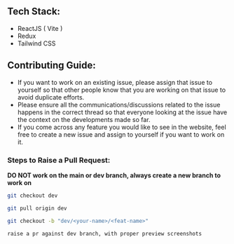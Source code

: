 ## Tech Stack:
- ReactJS ( Vite )
- Redux
- Tailwind CSS

## Contributing Guide:
- If you want to work on an existing issue, please assign that issue to yourself so that other people know that you are working on that issue to avoid duplicate efforts.
- Please ensure all the communications/discussions related to the issue happens in the correct thread so that everyone looking at the issue have the context on the developments made so far.
- If you come across any feature you would like to see in the website, feel free to create a new issue and assign to yourself if you want to work on it.

### Steps to Raise a Pull Request:
**DO NOT work on the main or dev branch, always create a new branch to work on**
```sh
git checkout dev
```

```sh
git pull origin dev
```

```sh
git checkout -b "dev/<your-name>/<feat-name>"
```

```sh
raise a pr against dev branch, with proper preview screenshots
```
